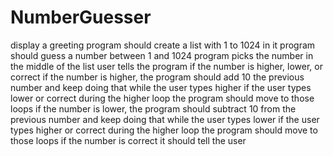 # NumberGuesser

display a greeting
program should create a list with 1 to 1024 in it
program should guess a number between 1 and 1024
program picks the number in the middle of the list
user tells the program if the number is higher, lower, or correct
if the number is higher, the program should add 10 the previous number and keep doing that while the user types higher
if the user types lower or correct during the higher loop the program should move to those loops
if the number is lower, the program should subtract 10 from the previous number and keep doing that while the user types lower
if the user types higher or correct during the higher loop the program should move to those loops
if the number is correct it should tell the user
